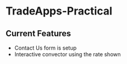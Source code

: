 # TradeApps-Practical

## Current Features

- Contact Us form is setup 
- Interactive convector using the rate shown

